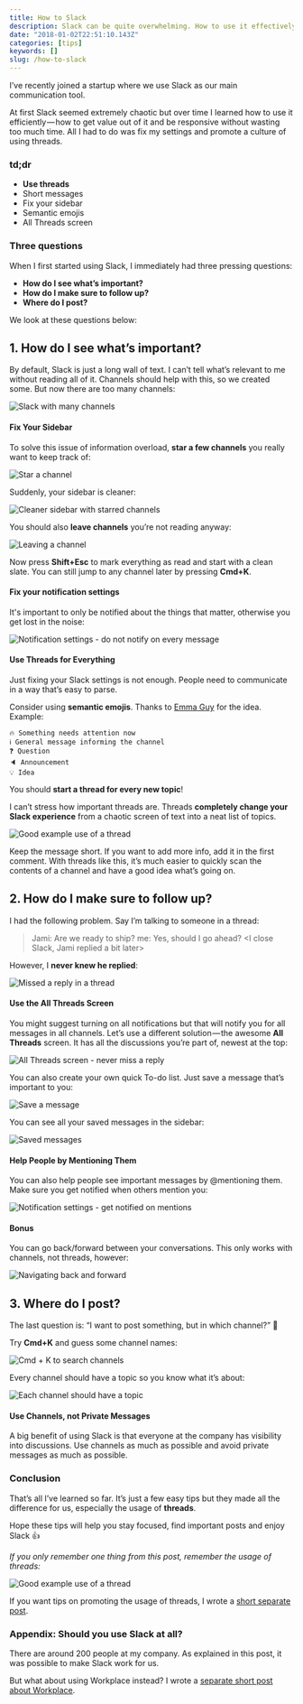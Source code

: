 ```yaml
---
title: How to Slack
description: Slack can be quite overwhelming. How to use it effectively?
date: "2018-01-02T22:51:10.143Z"
categories: [tips]
keywords: []
slug: /how-to-slack
---
```


I’ve recently joined a startup where we use Slack as our main communication tool.

At first Slack seemed extremely chaotic but over time I learned how to use it efficiently — how to get value out of it and be responsive without wasting too much time. All I had to do was fix my settings and promote a culture of using threads.

### **td;dr**

- **Use threads**
- Short messages
- Fix your sidebar
- Semantic emojis
- All Threads screen

### Three questions

When I first started using Slack, I immediately had three pressing questions:

- **How do I see what’s important?**
- **How do I make sure to follow up?**
- **Where do I post?**

We look at these questions below:

## 1. How do I see what’s important?

By default, Slack is just a long wall of text. I can’t tell what’s relevant to me without reading all of it. Channels should help with this, so we created some. But now there are too many channels:

![Slack with many channels](./many-channels.png)

#### Fix Your Sidebar

To solve this issue of information overload, **star a few channels** you really want to keep track of:

![Star a channel](./star-channel.png)

Suddenly, your sidebar is cleaner:

![Cleaner sidebar with starred channels](./clean-sidebar.png)

You should also **leave channels** you’re not reading anyway:

![Leaving a channel](./leave-channel-light.png)

Now press **Shift+Esc** to mark everything as read and start with a clean slate. You can still jump to any channel later by pressing **Cmd+K**.

#### Fix your notification settings

It's important to only be notified about the things that matter, otherwise you get lost in the noise:

![Notification settings - do not notify on every message](./notif-settings-light.png)

#### Use Threads for Everything

Just fixing your Slack settings is not enough. People need to communicate in a way that’s easy to parse.

Consider using **semantic emojis**. Thanks to [Emma Guy](https://twitter.com/emmaguy) for the idea. Example:

```
🔥 Something needs attention now
ℹ️ General message informing the channel
❓ Question
🔈 Announcement
💡 Idea
```

You should **start a thread for every new topic**!

I can’t stress how important threads are. Threads **completely change your Slack experience** from a chaotic screen of text into a neat list of topics.

![Good example use of a thread](./thread-example.png)

Keep the message short. If you want to add more info, add it in the first comment. With threads like this, it’s much easier to quickly scan the contents of a channel and have a good idea what’s going on.

## 2. How do I make sure to follow up?

I had the following problem. Say I’m talking to someone in a thread:

> Jami: Are we ready to ship?
> me: Yes, should I go ahead?
> <I close Slack, Jami replied a bit later>

However, I **never knew he replied**:

![Missed a reply in a thread](./missed-reply.png)

#### Use the All Threads Screen

You might suggest turning on all notifications but that will notify you for all messages in all channels. Let’s use a different solution — the awesome **All Threads** screen. It has all the discussions you’re part of, newest at the top:

![All Threads screen - never miss a reply](./all-threads.png)

You can also create your own quick To-do list. Just save a message that’s important to you:

![Save a message](./save-message-light.png)

You can see all your saved messages in the sidebar:

![Saved messages](./saved-message-light.png)

#### Help People by Mentioning Them

You can also help people see important messages by @mentioning them. Make sure you get notified when others mention you:

![Notification settings - get notified on mentions](./notif-settings-light.png)

#### Bonus

You can go back/forward between your conversations. This only works with channels, not threads, however:

![Navigating back and forward](./history.png)

## 3. Where do I post?

The last question is: “I want to post something, but in which channel?” 🤔

Try **Cmd+K** and guess some channel names:

![Cmd + K to search channels](./cmd-k-search-light-crop.png)

Every channel should have a topic so you know what it’s about:

![Each channel should have a topic](./channel-topic.png)

#### Use Channels, not Private Messages

A big benefit of using Slack is that everyone at the company has visibility into discussions. Use channels as much as possible and avoid private messages as much as possible.

### Conclusion

That’s all I’ve learned so far. It’s just a few easy tips but they made all the difference for us, especially the usage of **threads**.

Hope these tips will help you stay focused, find important posts and enjoy Slack 👍

_If you only remember one thing from this post, remember the usage of threads:_

![Good example use of a thread](./thread-example.png)

If you want tips on promoting the usage of threads, I wrote a [short separate post](https://medium.com/p/4a55a17d9a20).

### Appendix: Should you use Slack at all?

There are around 200 people at my company. As explained in this post, it was possible to make Slack work for us.

But what about using Workplace instead? I wrote a [separate short post about Workplace](https://medium.com/p/afd7eaa2a233).
